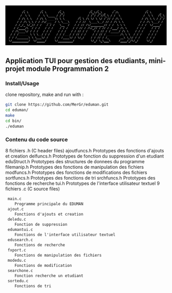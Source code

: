 # ![EDUcationMANager](/assets/images/edumanlogo.png)

## Application TUI pour gestion des etudiants, mini-projet module Programmation 2

### Install/Usage

clone repository, make and run with :

```bash
git clone https://github.com/MerGr/eduman.git
cd eduman/
make
cd bin/
./eduman
```
### Contenu du code source

8 fichiers .h (C header files)
ajoutfuncs.h
Prototypes des fonctions d'ajouts et creation
delfuncs.h
Prototypes de fonction du suppression d'un etudiant
eduStruct.h
Prototypes des structures de donnees du programme
filemanip.h
Prototypes des fonctions de manipulation des fichiers
modfuncs.h
Prototypes des fonctions de modifications des fichiers
sortfuncs.h
Prototypes des fonctions de tri
srchfuncs.h
Prototypes des fonctions de recherche
tui.h
Prototypes de l'interface utilisateur textuel
9 fichiers .c (C source files)

     main.c
        Programme principale du EDUMAN
     ajout.c
        Fonctions d'ajouts et creation
     deledu.c
        Fonction de suppression
     edumantui.c
        Fonctions de l'interface utilisateur textuel
     edusearch.c
        Fonctions de recherche
     fxport.c
        Fonctions de manipulation des fichiers
     modedu.c
        Fonctions de modification
     searchone.c
        Fonction recherche un etudiant
     sortedu.c
        Fonctions de tri
